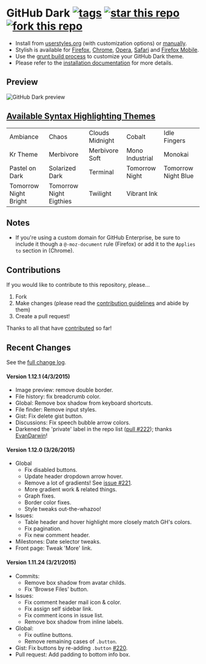 # GitHub Dark [![tags](https://img.shields.io/github/tag/StylishThemes/GitHub-Dark.svg?style=flat)](https://github.com/StylishThemes/GitHub-Dark/tags) [![star this repo](http://github-svg-buttons.herokuapp.com/star.svg?user=StylishThemes&repo=GitHub-Dark&style=flat&background=1081C1)](http://github.com/StylishThemes/GitHub-Dark) [![fork this repo](http://github-svg-buttons.herokuapp.com/fork.svg?user=StylishThemes&repo=GitHub-Dark&style=flat&background=1081C1)](http://github.com/StylishThemes/GitHub-Dark/fork)

- Install from [userstyles.org](http://userstyles.org/styles/37035) (with customization options) or [manually](https://raw.githubusercontent.com/StylishThemes/GitHub-Dark/master/github-dark.css).
- Stylish is available for [Firefox](https://addons.mozilla.org/en-US/firefox/addon/2108/), [Chrome](https://chrome.google.com/extensions/detail/fjnbnpbmkenffdnngjfgmeleoegfcffe), [Opera](https://addons.opera.com/en/extensions/details/stylish/), [Safari](http://sobolev.us/stylish/) and [Firefox Mobile](https://addons.mozilla.org/en-US/firefox/addon/2108/).
- Use the [grunt build process](https://github.com/StylishThemes/GitHub-Dark/wiki/Build) to customize your GitHub Dark theme.
- Please refer to the [installation documentation](https://github.com/StylishThemes/GitHub-Dark/wiki/Install) for more details.

## Preview
![GitHub Dark preview](http://i.imgur.com/9ChgiR6.png)

## [Available Syntax Highlighting Themes](http://stylishthemes.github.io/GitHub-Dark/)

|   |   |   |   |   |
| --- | --- | --- | --- | --- |
| Ambiance | Chaos | Clouds Midnight | Cobalt | Idle Fingers |
| Kr Theme | Merbivore | Merbivore Soft | Mono Industrial | Monokai |
| Pastel on Dark | Solarized Dark | Terminal | Tomorrow Night | Tomorrow Night Blue |
| Tomorrow Night Bright | Tomorrow Night Eigthies | Twilight | Vibrant Ink | |

## Notes

* If you're using a custom domain for GitHub Enterprise, be sure to include it though a `@-moz-document` rule (Firefox) or add it to the `Applies to` section in (Chrome).

## Contributions

If you would like to contribute to this repository, please...

1. Fork
2. Make changes (please read the [contribution guidelines](https://github.com/StylishThemes/GitHub-Dark/blob/master/CONTRIBUTING.md) and abide by them)
3. Create a pull request!

Thanks to all that have [contributed](https://github.com/StylishThemes/GitHub-Dark/graphs/contributors) so far!

## Recent Changes

See the [full change log](https://github.com/StylishThemes/GitHub-Dark/wiki).

#### Version 1.12.1 (4/3/2015)

* Image preview: remove double border.
* File history: fix breadcrumb color.
* Global: Remove box shadow from keyboard shortcuts.
* File finder: Remove input styles.
* Gist: Fix delete gist button.
* Discussions: Fix speech bubble arrow colors.
* Darkened the 'private' label in the repo list ([pull #222](https://github.com/StylishThemes/GitHub-Dark/pull/222)); thanks [EvanDarwin](https://github.com/EvanDarwin)!

#### Version 1.12.0 (3/26/2015)

* Global
  * Fix disabled buttons.
  * Update header dropdown arrow hover.
  * Remove a lot of gradients! See [issue #221]().
  * More gradient work & related things.
  * Graph fixes.
  * Border color fixes.
  * Style tweaks out-the-whazoo!
* Issues:
  * Table header and hover highlight more closely match GH's colors.
  * Fix pagination.
  * Fix new comment header.
* Milestones: Date selector tweaks.
* Front page: Tweak 'More' link.

#### Version 1.11.24 (3/21/2015)

* Commits:
  * Remove box shadow from avatar childs.
  * Fix 'Browse Files' button.
* Issues:
  * Fix comment header mail icon & color.
  * Fix assign self sidebar link.
  * Fix comment icons in issue list.
  * Remove box shadow from inline labels.
* Global:
  * Fix outline buttons.
  * Remove remaining cases of `.button`.
* Gist: Fix buttons by re-adding `.button` [#220](https://github.com/StylishThemes/GitHub-Dark/issues/220).
* Pull request: Add padding to bottom info box.

